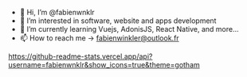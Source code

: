 - 👋 Hi, I’m @fabienwnklr
- 👀 I’m interested in software, website and apps development
- 🌱 I’m currently learning Vuejs, AdonisJS, React Native, and more...
- 📫 How to reach me -> fabienwinkler@outlook.fr

https://github-readme-stats.vercel.app/api?username=fabienwnklr&show_icons=true&theme=gotham

<!---
fabienwnklr/fabienwnklr is a ✨ special ✨ repository because its `README.md` (this file) appears on your GitHub profile.
You can click the Preview link to take a look at your changes.
--->
